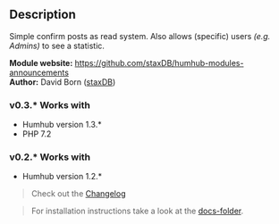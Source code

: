 ## Description

Simple confirm posts as read system.
Also allows (specific) users *(e.g. Admins)* to see a statistic.

__Module website:__ <https://github.com/staxDB/humhub-modules-announcements>  
__Author:__ David Born ([staxDB](https://github.com/staxDB))

### v0.3.* Works with
- Humhub version 1.3.*
- PHP 7.2

### v0.2.* Works with
- Humhub version 1.2.*

> Check out the [Changelog](docs/CHANGELOG.md)

> For installation instructions take a look at the [docs-folder](docs/INSTALL.md).